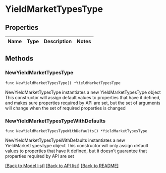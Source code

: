 # YieldMarketTypesType

## Properties

Name | Type | Description | Notes
------------ | ------------- | ------------- | -------------

## Methods

### NewYieldMarketTypesType

`func NewYieldMarketTypesType() *YieldMarketTypesType`

NewYieldMarketTypesType instantiates a new YieldMarketTypesType object
This constructor will assign default values to properties that have it defined,
and makes sure properties required by API are set, but the set of arguments
will change when the set of required properties is changed

### NewYieldMarketTypesTypeWithDefaults

`func NewYieldMarketTypesTypeWithDefaults() *YieldMarketTypesType`

NewYieldMarketTypesTypeWithDefaults instantiates a new YieldMarketTypesType object
This constructor will only assign default values to properties that have it defined,
but it doesn't guarantee that properties required by API are set


[[Back to Model list]](../README.md#documentation-for-models) [[Back to API list]](../README.md#documentation-for-api-endpoints) [[Back to README]](../README.md)


